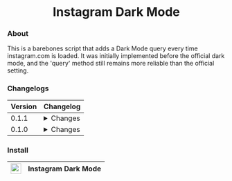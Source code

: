 <center>
<h1 align="center">Instagram Dark Mode</h4>
</center>

### About

This is a barebones script that adds a Dark Mode query every time instagram.com is loaded. It was initially implemented before the official dark mode, and the 'query' method still remains more reliable than the official setting.

### Changelogs

|Version|Changelog|
|-|-|
|0.1.1|<details><summary>Changes<br></summary> - Implemented function syntax </details>|
|0.1.0| <details><summary>Changes<br></summary> - Initial commit</details>|

### Install

|<a href="https://raw.githubusercontent.com/QuarTheDev/userscripts/main/instagram-dark.user.js"><img src="https://github.com/QuarTheDev/userscripts/blob/main/.github/images/download.png?raw=true" width="24px" alt="⬇️" title="Install Userscript">|**Instagram Dark Mode**
|-|-|